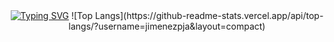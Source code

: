 <div align="center">
  <a href="https://git.io/typing-svg"><img src="https://readme-typing-svg.demolab.com?font=Fira+Code&pause=1000&width=435&lines=Hi+I'm+Jes%C3%BAs+Jim%C3%A9nez++Junior+Web+Developer" alt="Typing SVG" /></a>  
  ![Top Langs](https://github-readme-stats.vercel.app/api/top-langs/?username=jimenezpja&layout=compact)
</div>
<!--
**jimenezpja/jimenezpja** is a ✨ _special_ ✨ repository because its `README.md` (this file) appears on your GitHub profile.

Here are some ideas to get you started:

- 🔭 I’m currently working on ...
- 🌱 I’m currently learning ...
- 👯 I’m looking to collaborate on ...
- 🤔 I’m looking for help with ...
- 💬 Ask me about ...
- 📫 How to reach me: ...
- 😄 Pronouns: ...
- ⚡ Fun fact: ...
-->
